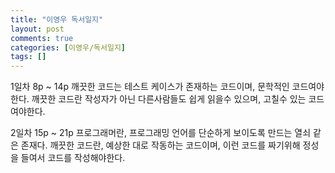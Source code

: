 ```yaml
---
title: "이영우 독서일지"
layout: post
comments: true
categories: [이영우/독서일지]
tags: []
---
```


1일차 8p ~ 14p
깨끗한 코드는 테스트 케이스가 존재하는 코드이며, 문학적인 코드여야 한다.
깨끗한 코드란 작성자가 아닌 다른사람들도 쉽게 읽을수 있으며, 고칠수 있는 코드여야한다.

2일차 15p ~ 21p
프로그래머란, 프로그래밍 언어를 단순하게 보이도록 만드는 열쇠 같은 존재다.
깨끗한 코드란, 예상한 대로 작동하는 코드이며, 이런 코드를 짜기위해 정성을 들여서 코드를 작성해야한다.


